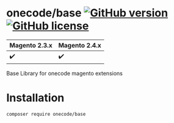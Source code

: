 # onecode/base [![GitHub version](https://badge.fury.io/gh/OnecodeGr%2Fbase.svg)](https://badge.fury.io/gh/OnecodeGr%2Fbase) [![GitHub license](https://img.shields.io/badge/license-MIT-blue.svg)](./LICENSE.md)

Magento 2.3.x | Magento 2.4.x 
:------------ | :-------------
:heavy_check_mark: | :heavy_check_mark:

Base Library for onecode magento extensions

# Installation

``
composer require onecode/base
``
